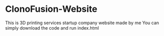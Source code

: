 # ClonoFusion-Website
This is 3D printing services startup company website made by me
You can simply download the code and run index.html
